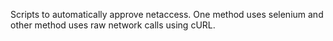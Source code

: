 Scripts to automatically approve netaccess. One method uses selenium and other method uses raw network calls using cURL.
